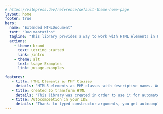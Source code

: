 ```yaml
---
# https://vitepress.dev/reference/default-theme-home-page
layout: home
footer: true
hero:
  name: "Extended HTMLDocument"
  text: "Documentation"
  tagline: "This library provides a way to work with HTML elements in PHP, offering an object-oriented approach that aligns with the HTML5 specifications."
  actions:
    - theme: brand
      text: Getting Started
      link: /intro
    - theme: alt
      text: Usage Examples
      link: /usage-examples

features:
   - title: HTML Elements as PHP Classes
     details: 'HTML5 elements as PHP classes with descriptive names. Added semantics and meta information such as allowed direct children, allowed direct parents and helper methods such as <samp>__toString()</samp> or <samp>setAttributes()</samp>'
   - title: Created to transform HTML
     details: 'This library was created in order to use it for automated code generation. Whether you could have PHP transform HTML into templates for Twig, React, or Vue or generate Atoms and Molecules for a Design System such as Storybook. There are many use cases.'
   - title: Autocompletion in your IDE
     details: 'Thanks to typed constructor arguments, you get autocompletion for all HTML elements in PHP contexts, which is especially useful when working with DOM Documents.'
---
```

